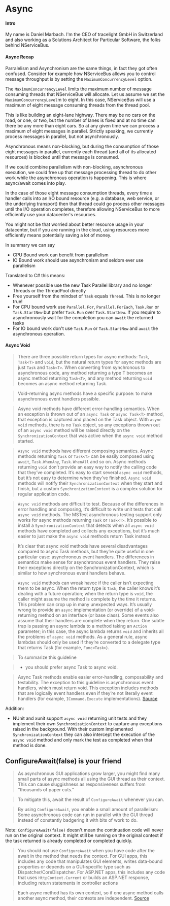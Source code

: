 # Async
#### Intro
My name is Daniel Marbach. I'm the CEO of tracelight GmbH in Switzerland and also working as a Solutions Architect for Particular Software, the folks behind NServiceBus.

#### Async Recap
Parralelism and Asynchronism are the same things, in fact they got often confused. Consider for example how NServiceBus allows you to control message throughput is by setting the `MaximumConcurrencyLevel` option.

The `MaximumConcurrencyLevel` limits the maximum number of message consuming threads that NServiceBus will allocate. Let us assume we set the `MaximumConcurrencyLevel`m to eight. In this case, NServiceBus will use a maximum of eight message consuming threads from the thread pool.

This is like building an eight-lane highway. There may be no cars on the road, or one, or two, but the number of lanes is fixed and at no time can there be any more than eight cars. So at any given time we can process a maximum of eight messages in parallel. Strictly speaking, we currently process messages in parallel, but not asynchronously.

Asynchronous means non-blocking, but during the consumption of those eight messages in parallel, currently each thread (and all of its allocated resources) is blocked until that message is consumed.

If we could combine parallelism with non-blocking, asynchronous execution, we could free up that message processing thread to do other work while the asynchronous operation is happening. This is where async/await comes into play.

In the case of those eight message consumption threads, every time a handler calls into an I/O bound resource (e.g. a database, web service, or the underlying transport) then that thread could go process other messages until the I/O operation completes, therefore allowing NServiceBus to more efficiently use your datacenter's resources.

You might not be that worried about better resource usage in your datacenter, but if you are running in the cloud, using resources more efficiently means potentially saving a lot of money.

In summary we can say

* CPU Bound work can benefit from parallelism
* IO Bound work should use asynchronism and seldom ever use parallelism

Translated to C# this means:
* Whenever possible use the new Task Parallel library and no longer Threads or the ThreadPool directly
* Free yourself from the mindset of `Task` equals `Thread`. This is no longer true!
* For CPU bound work use `Parallel.For`, `Parallel.ForEach`, `Task.Run` or `Task.StartNew` but prefer `Task.Run` over `Task.StartNew`. If you require to asynchronously wait for the completion you can `await` the returned tasks
* For IO bound work don't use `Task.Run` or `Task.StartNew` and `await` the asynchronous operation.

#### Async Void
> There are three possible return types for async methods: `Task`, `Task<T>` and `void`, but the natural return types for async methods are just `Task` and `Task<T>`. When converting from synchronous to asynchronous code, any method returning a type T becomes an async method returning `Task<T>`, and any method returning `void` becomes an async method returning Task.

> Void-returning async methods have a specific purpose: to make asynchronous event handlers possible.

> Async void methods have different error-handling semantics. When an exception is thrown out of an `async Task` or `async Task<T>` method, that exception is captured and placed on the Task object. With `async void` methods, there is no `Task` object, so any exceptions thrown out of an `async void` method will be raised directly on the `SynchronizationContext` that was active when the `async void` method started.

> `Async void` methods have different composing semantics. Async methods returning `Task` or `Task<T>` can be easily composed using `await`, `Task.WhenAny`, `Task.WhenAll` and so on. Async methods returning `void` don’t provide an easy way to notify the calling code that they’ve completed. It’s easy to start several `async void` methods, but it’s not easy to determine when they’ve finished. `Async void` methods will notify their `SynchronizationContext` when they start and finish, but a custom `SynchronizationContext` is a complex solution for regular application code.

> `Async void` methods are difficult to test. Because of the differences in error handling and composing, it’s difficult to write unit tests that call `async void` methods. The MSTest asynchronous testing support only works for async methods returning `Task` or `Task<T>`. It’s possible to install a `SynchronizationContext` that detects when all `async void` methods have completed and collects any exceptions, but it’s much easier to just make the `async void` methods return Task instead.

> It’s clear that async void methods have several disadvantages compared to async Task methods, but they’re quite useful in one particular case: asynchronous event handlers. The differences in semantics make sense for asynchronous event handlers. They raise their exceptions directly on the SynchronizationContext, which is similar to how synchronous event handlers behave.

> `Async void` methods can wreak havoc if the caller isn’t expecting them to be async. When the return type is `Task`, the caller knows it’s dealing with a future operation; when the return type is `void`, the caller might assume the method is complete by the time it returns. This problem can crop up in many unexpected ways. It’s usually wrong to provide an `async` implementation (or override) of a void-returning method on an interface (or base class). Some events also assume that their handlers are complete when they return. One subtle trap is passing an async lambda to a method taking an `Action` parameter; in this case, the async lambda returns `void` and inherits all the problems of `async void` methods. As a general rule, async lambdas should only be used if they’re converted to a delegate type that returns Task (for example, `Func<Task>`).

>To summarize this guideline

> * you should prefer async Task to async void.

>Async Task methods enable easier error-handling, composability and testability. The exception to this guideline is asynchronous event handlers, which must return void. This exception includes methods that are logically event handlers even if they’re not literally event handlers (for example, `ICommand.Execute` implementations). [Source](https://msdn.microsoft.com/en-us/magazine/jj991977.aspx)

Addition:
* NUnit and xunit support `async void` returning unit tests and they implement their own `SynchronizationContext` to capture any exceptions raised in the background. With their custom implemented `SynchronizationContext` they can also intercept the execution of the `async void` method and only mark the test as completed when that method is done.

## ConfigureAwait(false) is your friend
> As asynchronous GUI applications grow larger, you might find many small parts of async methods all using the GUI thread as their context. This can cause sluggishness as responsiveness suffers from “thousands of paper cuts.”

> To mitigate this, await the result of `ConfigureAwait` whenever you can.

> By using `ConfigureAwait`, you enable a small amount of parallelism: Some asynchronous code can run in parallel with the GUI thread instead of constantly badgering it with bits of work to do.

Note: `ConfigureAwait(false)` doesn't mean the continuation code will never run on the original context. It might still be running on the original context if the task returned is already completed or completed quickly.

> You should not use `ConfigureAwait` when you have code after the await in the method that needs the context. For GUI apps, this includes any code that manipulates GUI elements, writes data-bound properties or depends on a GUI-specific type such as Dispatcher/CoreDispatcher. For ASP.NET apps, this includes any code that uses `HttpContext.Current` or builds an ASP.NET response, including return statements in controller actions

> Each async method has its own context, so if one async method calls another async method, their contexts are independent. [Source](https://msdn.microsoft.com/en-us/magazine/jj991977.aspx)
